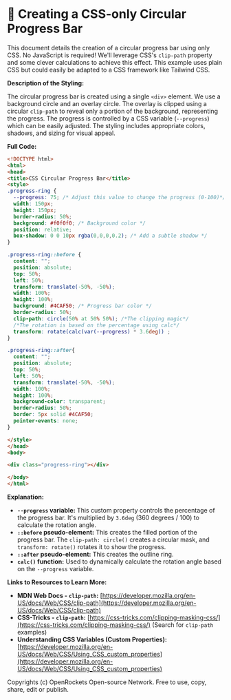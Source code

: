 # 🐞 Creating a CSS-only Circular Progress Bar


This document details the creation of a circular progress bar using only CSS.  No JavaScript is required!  We'll leverage CSS's `clip-path` property and some clever calculations to achieve this effect. This example uses plain CSS but could easily be adapted to a CSS framework like Tailwind CSS.

**Description of the Styling:**

The circular progress bar is created using a single `<div>` element.  We use a background circle and an overlay circle. The overlay is clipped using a circular `clip-path` to reveal only a portion of the background, representing the progress. The progress is controlled by a CSS variable (`--progress`) which can be easily adjusted.  The styling includes appropriate colors, shadows, and sizing for visual appeal.

**Full Code:**

```html
<!DOCTYPE html>
<html>
<head>
<title>CSS Circular Progress Bar</title>
<style>
.progress-ring {
  --progress: 75; /* Adjust this value to change the progress (0-100)*/
  width: 150px;
  height: 150px;
  border-radius: 50%;
  background: #f0f0f0; /* Background color */
  position: relative;
  box-shadow: 0 0 10px rgba(0,0,0,0.2); /* Add a subtle shadow */
}

.progress-ring::before {
  content: "";
  position: absolute;
  top: 50%;
  left: 50%;
  transform: translate(-50%, -50%);
  width: 100%;
  height: 100%;
  background: #4CAF50; /* Progress bar color */
  border-radius: 50%;
  clip-path: circle(50% at 50% 50%); /*The clipping magic*/
  /*The rotation is based on the percentage using calc*/
  transform: rotate(calc(var(--progress) * 3.6deg)) ;
}

.progress-ring::after{
  content: "";
  position: absolute;
  top: 50%;
  left: 50%;
  transform: translate(-50%, -50%);
  width: 100%;
  height: 100%;
  background-color: transparent;
  border-radius: 50%;
  border: 5px solid #4CAF50;
  pointer-events: none;
}

</style>
</head>
<body>

<div class="progress-ring"></div>

</body>
</html>
```

**Explanation:**

* **`--progress` variable:** This custom property controls the percentage of the progress bar.  It's multiplied by `3.6deg` (360 degrees / 100) to calculate the rotation angle.
* **`::before` pseudo-element:** This creates the filled portion of the progress bar.  The `clip-path: circle()` creates a circular mask, and `transform: rotate()` rotates it to show the progress.
* **`::after` pseudo-element:** This creates the outline ring.
* **`calc()` function:** Used to dynamically calculate the rotation angle based on the `--progress` variable.


**Links to Resources to Learn More:**

* **MDN Web Docs - `clip-path`:** [https://developer.mozilla.org/en-US/docs/Web/CSS/clip-path](https://developer.mozilla.org/en-US/docs/Web/CSS/clip-path)
* **CSS-Tricks - `clip-path`:** [https://css-tricks.com/clipping-masking-css/](https://css-tricks.com/clipping-masking-css/)  (Search for `clip-path` examples)
* **Understanding CSS Variables (Custom Properties):** [https://developer.mozilla.org/en-US/docs/Web/CSS/Using_CSS_custom_properties](https://developer.mozilla.org/en-US/docs/Web/CSS/Using_CSS_custom_properties)


Copyrights (c) OpenRockets Open-source Network. Free to use, copy, share, edit or publish.

